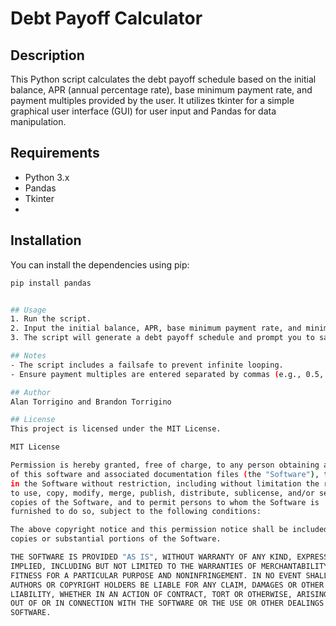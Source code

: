 # Debt Payoff Calculator

## Description
This Python script calculates the debt payoff schedule based on the initial balance, APR (annual percentage rate), base minimum payment rate, and payment multiples provided by the user. It utilizes tkinter for a simple graphical user interface (GUI) for user input and Pandas for data manipulation.

## Requirements
- Python 3.x
- Pandas
- Tkinter
- 
## Installation
You can install the dependencies using pip:

```bash
pip install pandas


## Usage
1. Run the script.
2. Input the initial balance, APR, base minimum payment rate, and minimum payment multiples when prompted.
3. The script will generate a debt payoff schedule and prompt you to save the results as an Excel file.

## Notes
- The script includes a failsafe to prevent infinite looping.
- Ensure payment multiples are entered separated by commas (e.g., 0.5, 1, 2).

## Author
Alan Torrigino and Brandon Torrigino

## License
This project is licensed under the MIT License.

MIT License

Permission is hereby granted, free of charge, to any person obtaining a copy
of this software and associated documentation files (the "Software"), to deal
in the Software without restriction, including without limitation the rights
to use, copy, modify, merge, publish, distribute, sublicense, and/or sell
copies of the Software, and to permit persons to whom the Software is
furnished to do so, subject to the following conditions:

The above copyright notice and this permission notice shall be included in all
copies or substantial portions of the Software.

THE SOFTWARE IS PROVIDED "AS IS", WITHOUT WARRANTY OF ANY KIND, EXPRESS OR
IMPLIED, INCLUDING BUT NOT LIMITED TO THE WARRANTIES OF MERCHANTABILITY,
FITNESS FOR A PARTICULAR PURPOSE AND NONINFRINGEMENT. IN NO EVENT SHALL THE
AUTHORS OR COPYRIGHT HOLDERS BE LIABLE FOR ANY CLAIM, DAMAGES OR OTHER
LIABILITY, WHETHER IN AN ACTION OF CONTRACT, TORT OR OTHERWISE, ARISING FROM,
OUT OF OR IN CONNECTION WITH THE SOFTWARE OR THE USE OR OTHER DEALINGS IN THE
SOFTWARE.



